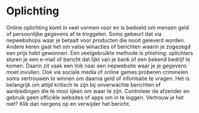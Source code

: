 # Oplichting
Online oplichting komt in veel vormen voor en is bedoeld om mensen geld of persoonlijke gegevens af te troggelen. Soms gebeurt dat via nepwebshops waar je betaalt voor producten die nooit geleverd worden. Andere keren gaat het om valse winacties of berichten waarin je zogezegd een prijs hebt gewonnen. Een veelgebruikte methode is phishing: oplichters sturen je een e-mail of bericht dat lijkt van je bank of een bekend bedrijf te komen. Daarin zit vaak een link naar een nepwebsite waar je je gegevens moet invullen. Ook via sociale media of online games proberen criminelen soms vertrouwen te winnen om daarna geld of informatie te vragen. Het is belangrijk om altijd kritisch te zijn bij onverwachte berichten of aanbiedingen die te mooi lijken om waar te zijn. Controleer de afzender en gebruik geen officiële websites of apps om in te loggen. Vertrouw je het niet? Klik dan nergens op en verwijder het bericht.